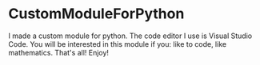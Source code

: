 # CustomModuleForPython
I made a custom module for python.
The code editor I use is Visual Studio Code.
You will be interested in this module if you:
like to code,
like mathematics.
That's all! Enjoy!

